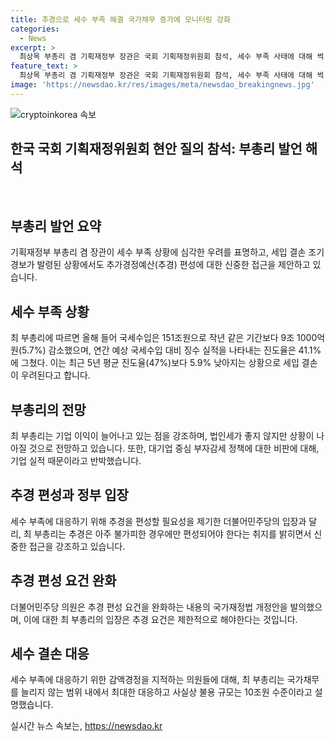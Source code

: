 ```yaml
---
title: 추경으로 세수 부족 해결 국가채무 증가에 모니터링 강화
categories:
  - News
excerpt: >
  최상목 부총리 겸 기획재정부 장관은 국회 기획재정위원회 참석, 세수 부족 사태에 대해 썩 좋지 않은 것 같지 않다고 밝혔으며, 법인세가 좋지 않지만 기업이익이 늘어나고 있다고 설명했다. 5월까지 국세수입은 지난해보다 5.7% 감소한 151조원이며, 1~5월 목표세수 대비 징수 실적인 진도율은 41.1%에 그쳤다. 최 부총리는 재정건전성을 유지하되, 아주 불가피한 경우에 한해 추경하라는 입장을 밝혔다. 
feature_text: >
  최상목 부총리 겸 기획재정부 장관은 국회 기획재정위원회 참석, 세수 부족 사태에 대해 썩 좋지 않은 것 같지 않다고 밝혔으며, 법인세가 좋지 않지만 기업이익이 늘어나고 있다고 설명했다. 5월까지 국세수입은 지난해보다 5.7% 감소한 151조원이며, 1~5월 목표세수 대비 징수 실적인 진도율은 41.1%에 그쳤다. 최 부총리는 재정건전성을 유지하되, 아주 불가피한 경우에 한해 추경하라는 입장을 밝혔다. 
image: 'https://newsdao.kr/res/images/meta/newsdao_breakingnews.jpg'
---
```


<p><img src="https://newsdao.kr/res/images/meta/newsdao_breakingnews.jpg" alt="cryptoinkorea 속보" /></p>

<h2>한국 국회 기획재정위원회 현안 질의 참석: 부총리 발언 해석</h2>

<p data-ke-size="size16">&nbsp;</p>

<h2 data-ke-size="size26">부총리 발언 요약</h2>

<p>기획재정부 부총리 겸 장관이 세수 부족 상황에 심각한 우려를 표명하고, 세입 결손 조기경보가 발령된 상황에서도 추가경정예산(추경) 편성에 대한 신중한 접근을 제안하고 있습니다.</p>

<h2 data-ke-size="size26">세수 부족 상황</h2>

<p>최 부총리에 따르면 올해 들어 국세수입은 151조원으로 작년 같은 기간보다 9조 1000억원(5.7%) 감소했으며, 연간 예상 국세수입 대비 징수 실적을 나타내는 진도율은 41.1%에 그쳤다. 이는 최근 5년 평균 진도율(47%)보다 5.9% 낮아지는 상황으로 세입 결손이 우려된다고 합니다.</p>

<h2 data-ke-size="size26">부총리의 전망</h2>

<p>최 부총리는 기업 이익이 늘어나고 있는 점을 강조하며, 법인세가 좋지 않지만 상황이 나아질 것으로 전망하고 있습니다. 또한, 대기업 중심 부자감세 정책에 대한 비판에 대해, 기업 실적 때문이라고 반박했습니다.</p>

<h2 data-ke-size="size26">추경 편성과 정부 입장</h2>

<p>세수 부족에 대응하기 위해 추경을 편성할 필요성을 제기한 더불어민주당의 입장과 달리, 최 부총리는 추경은 아주 불가피한 경우에만 편성되어야 한다는 취지를 밝히면서 신중한 접근을 강조하고 있습니다.</p>

<h2 data-ke-size="size26">추경 편성 요건 완화</h2>

<p>더불어민주당 의원은 추경 편성 요건을 완화하는 내용의 국가재정법 개정안을 발의했으며, 이에 대한 최 부총리의 입장은 추경 요건은 제한적으로 해야한다는 것입니다.</p>

<h2 data-ke-size="size26">세수 결손 대응</h2>

<p>세수 부족에 대응하기 위한 감액경정을 지적하는 의원들에 대해, 최 부총리는 국가채무를 늘리지 않는 범위 내에서 최대한 대응하고 사실상 불용 규모는 10조원 수준이라고 설명했습니다.</p>
실시간 뉴스 속보는, <a href="https://newsdao.kr" rel="dofollow">https://newsdao.kr</a>



